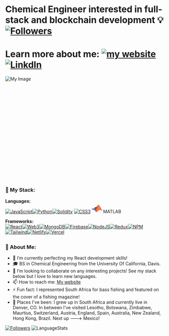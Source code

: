 # Chemical Engineer interested in full-stack and blockchain development 💡 [![Followers](https://img.shields.io/github/followers/NicMilli.svg?style=social&label=Follow&maxAge=2592000)](https://github.com/NicMilli)
# Learn more about me: [![my website](https://img.shields.io/badge/website-000000?style=for-the-badge&logo=About.me&logoColor=white)](https://nicholaskmilligan.com/) [![LinkdIn](https://img.shields.io/badge/LinkedIn-0077B5?style=for-the-badge&logo=linkedin&logoColor=white)](https://www.linkedin.com/in/nicholas-milligan-5ba6971a5/)

<img align="right" src="https://media.giphy.com/media/lJbot6b2yxvDBfL0bJ/giphy.gif" alt="My Image"  width="600" height="350">

### 📂 My Stack: 
**Languages:** <br/>
[![JavaScript](https://img.shields.io/badge/JavaScript-323330?style=for-the-badge&logo=javascript&logoColor=F7DF1E)]()[![Python](https://img.shields.io/badge/Python-FFD43B?style=for-the-badge&logo=python&logoColor=blue)](https://nicholaskmilligan.com/python/)[![Solidity](https://img.shields.io/badge/Solidity-e6e6e6?style=for-the-badge&logo=solidity&logoColor=black)](https://nicholaskmilligan.com/smart-contracts/)
[![CSS3](https://img.shields.io/badge/CSS3-1572B6?style=for-the-badge&logo=css3&logoColor=white)]()<img src='https://github.com/devicons/devicon/blob/master/icons/matlab/matlab-original.svg' alt='Matlab' width='40' height='30' />MATLAB

**Frameworks:**<br/>
[![React](https://img.shields.io/badge/React-20232A?style=for-the-badge&logo=react&logoColor=61DAFB)]()[![Web3](https://img.shields.io/badge/web3.js-F16822?style=for-the-badge&logo=web3.js&logoColor=white)]()[![MongoDB](https://img.shields.io/badge/MongoDB-4EA94B?style=for-the-badge&logo=mongodb&logoColor=white)]()[![Firebase](https://img.shields.io/badge/firebase-ffca28?style=for-the-badge&logo=firebase&logoColor=black)]()[![NodeJS](https://img.shields.io/badge/Node.js-339933?style=for-the-badge&logo=nodedotjs&logoColor=white)]()[![Redux](https://img.shields.io/badge/Redux-593D88?style=for-the-badge&logo=redux&logoColor=white)]()[![NPM](https://img.shields.io/badge/npm-CB3837?style=for-the-badge&logo=npm&logoColor=white)]()[![Tailwind](https://img.shields.io/badge/Tailwind_CSS-38B2AC?style=for-the-badge&logo=tailwind-css&logoColor=white)]()[![Netlify](https://img.shields.io/badge/Netlify-00C7B7?style=for-the-badge&logo=netlify&logoColor=white)]()[![Vercel](https://img.shields.io/badge/Vercel-000000?style=for-the-badge&logo=vercel&logoColor=white)]()

##
### 🙋 About Me:
- 🌱 I’m currently perfecting my React development skills!
- 🎓 BS in Chemical Engineering from the University Of California, Davis.
- 👯 I’m looking to collaborate on any interesting projects! See my stack below but I love to learn new languages.
- 📫 How to reach me: [My website](https://nicholaskmilligan.com/contact)
- ⚡ Fun fact: I represented South Africa for bass fishing and featured on the cover of a fishing magazine!
- 📍 Places I've been: I grew up in South Africa and currently live in Denver, CO. In between I've visited Lesotho, Botswana, Zimbabwe, Maurtius, Switzerland, Austria, England, Spain, Australia, New Zealand, Hong Kong, Brazil. Next up ---> Mexico!

[![Followers](https://img.shields.io/github/followers/NicMilli.svg?style=social&label=Follow&maxAge=2592000)]()
![LanguageStats](https://github-readme-stats.vercel.app/api/top-langs/?username=NicMilli)
